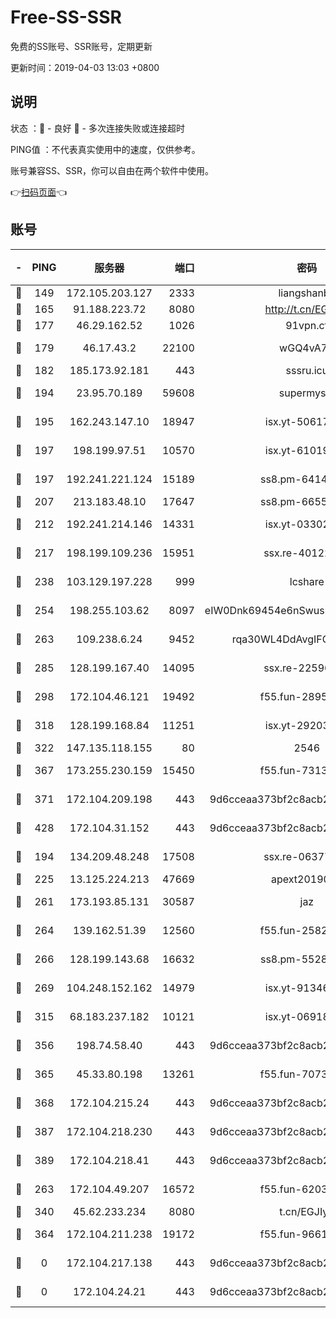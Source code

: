 # Free-SS-SSR

免费的SS账号、SSR账号，定期更新

更新时间：2019-04-03 13:03 +0800

## 说明

状态     ：🙂 - 良好 🙁 - 多次连接失败或连接超时

PING值   ：不代表真实使用中的速度，仅供参考。

账号兼容SS、SSR，你可以自由在两个软件中使用。

👉[扫码页面](https://liesauer.github.io/Free-SS-SSR/)👈

## 账号

|-|PING|服务器|端口|密码|加密方式|区域|
|:----:|:----:|:-----:|-----:|:----:|:----:|:----:|
|🙂|149|172.105.203.127|2333|liangshanbo|chacha20|JP|
|🙂|165|91.188.223.72|8080|http://t.cn/EGJIyrl|rc4-md5|RU|
|🙂|177|46.29.162.52|1026|91vpn.cf|rc4-md5|RU|
|🙂|179|46.17.43.2|22100|wGQ4vA7D|aes-256-gcm|RU|
|🙂|182|185.173.92.181|443|sssru.icu|rc4-md5|RU|
|🙂|194|23.95.70.189|59608|supermyssr|chacha20-ietf|US|
|🙂|195|162.243.147.10|18947|isx.yt-50617659|aes-256-cfb|US|
|🙂|197|198.199.97.51|10570|isx.yt-61019132|aes-256-cfb|US|
|🙂|197|192.241.221.124|15189|ss8.pm-64148140|aes-256-cfb|US|
|🙂|207|213.183.48.10|17647|ss8.pm-66557674|rc4-md5|RU|
|🙂|212|192.241.214.146|14331|isx.yt-03302114|aes-256-cfb|US|
|🙂|217|198.199.109.236|15951|ssx.re-40122828|aes-256-cfb|US|
|🙂|238|103.129.197.228|999|lcshare|aes-256-cfb|US|
|🙂|254|198.255.103.62|8097|eIW0Dnk69454e6nSwuspv9DmS201tQ0D|aes-256-cfb|US|
|🙂|263|109.238.6.24|9452|rqa30WL4DdAvgIFG6Fs3znzTa|aes-256-cfb|FR|
|🙂|285|128.199.167.40|14095|ssx.re-22596370|aes-256-cfb|SG|
|🙂|298|172.104.46.121|19492|f55.fun-28953423|aes-256-cfb|SG|
|🙂|318|128.199.168.84|11251|isx.yt-29203965|aes-256-cfb|SG|
|🙂|322|147.135.118.155|80|2546|chacha20|US|
|🙂|367|173.255.230.159|15450|f55.fun-73133420|aes-256-cfb|US|
|🙂|371|172.104.209.198|443|9d6cceaa373bf2c8acb22e60b6a58be6|aes-256-cfb|US|
|🙂|428|172.104.31.152|443|9d6cceaa373bf2c8acb22e60b6a58be6|aes-256-cfb|US|
|🙂|194|134.209.48.248|17508|ssx.re-06377061|aes-256-cfb|US|
|🙂|225|13.125.224.213|47669|apext2019001|chacha20|KR|
|🙂|261|173.193.85.131|30587|jaz|aes-256-cfb|US|
|🙂|264|139.162.51.39|12560|f55.fun-25829930|aes-256-cfb|SG|
|🙂|266|128.199.143.68|16632|ss8.pm-55286223|aes-256-cfb|SG|
|🙂|269|104.248.152.162|14979|isx.yt-91346300|aes-256-cfb|SG|
|🙂|315|68.183.237.182|10121|isx.yt-06918011|aes-256-cfb|SG|
|🙂|356|198.74.58.40|443|9d6cceaa373bf2c8acb22e60b6a58be6|aes-256-cfb|US|
|🙂|365|45.33.80.198|13261|f55.fun-70732084|aes-256-cfb|US|
|🙂|368|172.104.215.24|443|9d6cceaa373bf2c8acb22e60b6a58be6|aes-256-cfb|US|
|🙂|387|172.104.218.230|443|9d6cceaa373bf2c8acb22e60b6a58be6|aes-256-cfb|US|
|🙂|389|172.104.218.41|443|9d6cceaa373bf2c8acb22e60b6a58be6|aes-256-cfb|US|
|🙁|263|172.104.49.207|16572|f55.fun-62039376|aes-256-cfb|SG|
|🙁|340|45.62.233.234|8080|t.cn/EGJIyrl|rc4-md5|CA|
|🙁|364|172.104.211.238|19172|f55.fun-96617780|aes-256-cfb|US|
|🙁|0|172.104.217.138|443|9d6cceaa373bf2c8acb22e60b6a58be6|aes-256-cfb|US|
|🙁|0|172.104.24.21|443|9d6cceaa373bf2c8acb22e60b6a58be6|aes-256-cfb|US|
